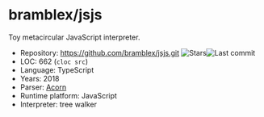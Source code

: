 # bramblex/jsjs

Toy metacircular JavaScript interpreter.

* Repository:       https://github.com/bramblex/jsjs.git <span class="shields"><img src="https://img.shields.io/github/stars/bramblex/jsjs?label=&style=flat-square" alt="Stars" title="Stars"><img src="https://img.shields.io/github/last-commit/bramblex/jsjs?label=&style=flat-square" alt="Last commit" title="Last commit"></span>
* LOC:              662 (`cloc src`)
* Language:         TypeScript
* Years:            2018
* Parser:           [Acorn](acorn.md)
* Runtime platform: JavaScript
* Interpreter:      tree walker
